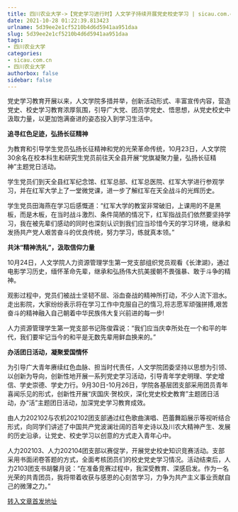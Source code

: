 ```yaml
---
title: 四川农业大学->【党史学习进行时】人文学子持续开展党史校史学习 | sicau.com.cn
date: 2021-10-28 01:22:39.813423
urlname: 5d39ee2e1cf5210b4d6d5941aa951daa
slug: 5d39ee2e1cf5210b4d6d5941aa951daa
tags: 
- 四川农业大学
categories:
- sicau.com.cn
- 四川农业大学
authorbox: false
sidebar: false
---
```

党史学习教育开展以来，人文学院多措并举，创新活动形式、丰富宣传内容，营造党史、校史学习教育浓厚氛围，引导广大党、团员学党史、悟思想，从党史校史中汲取力量，以更加饱满奋进的姿态投入到学习生活中。

**追寻红色足迹，弘扬长征精神**

为教育和引导学生党员弘扬长征精神和党的光荣革命传统，10月23日，人文学院30余名在校本科生和研究生党员前往天全县开展“党旗凝聚力量，弘扬长征精神”主题党日活动。


<!--more-->
学生党员们到天全县红军纪念馆、红军总部、红军总医院、红军大学进行参观学习，并在红军大学上了一堂微党课，进一步了解红军在天全战斗的光辉历史。

学生党员田海燕在学习后感慨道：“红军大学的教室非常破旧，上课用的不是黑板，而是木板，在当时战斗激烈、条件简陋的情况下，红军指战员们依然要坚持学习，我在被先辈们感动的同时也深刻认识到我们应当珍惜今天的学习环境，继承和发扬共产党人艰苦奋斗的优良传统，努力学习，练就真本领。”

**共沐“精神洗礼”，汲取信仰力量**

10月24日，人文学院人力资源管理学生第一党支部组织党员观看《长津湖》，通过电影学习历史，缅怀革命先辈，继承和弘扬伟大抗美援朝不畏强暴、敢于斗争的精神。

观影过程中，党员们被战士坚韧不屈、浴血奋战的精神所打动，不少人流下泪水。走出影院，大家纷纷表示将在学习工作中克服自己的惰习,将志愿军顽强拼搏,艰苦奋斗的精神融入自己朝着中华民族伟大复兴前进的每一步!

人力资源管理学生第一党支部书记陈俊霖说：“我们应当庆幸所处在一个和平的年代，我们要牢记当今的和平是无数先辈用鲜血换来的。”

**办活团日活动，凝聚爱国情怀**

为引导广大青年赓续红色血脉、担当时代责任，人文学院团委坚持以思想为引领、以创新为导向，创新性地开展一系列党史学习活动，引导青年学史明理、学史增信、学史崇德、学史力行。9月30日-10月26日，学院各基层团支部采用团员青年喜闻乐见的形式，创新性开展“庆国庆·贺校庆，深化党史校史教育”主题团日活动，办“活”主题团日活动，加深党史学习教育成效。

由人力202102与农机202102团支部通过红色歌曲演唱、芭蕾舞蹈展示等视听结合形式，向同学们讲述了中国共产党波澜壮阔的百年史诗以及川农大精神产生、发展的历史沿承，让党史、校史学习以创意的方式走入青年心中。

人力202103、人力202104团支部以赛促学，开展党史校史知识竞赛活动。支部采用书面闭卷答题的方式，全面考核团员们的校史党史学习情况。活动结束后，人力2103团支书胡馨月说：“在准备竞赛过程中，我深受教育、深感启发。作为一名光荣的共青团员，我将带着收获与感恩的心刻苦学习，力争为共产主义事业贡献自己的微薄之力。”



[转入文章首发地址](https://news.sicau.edu.cn/info/1078/65112.htm)
